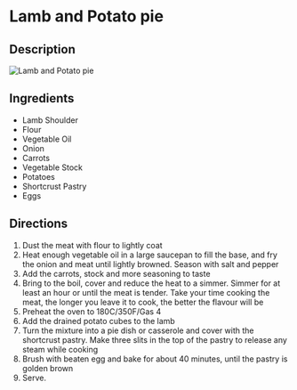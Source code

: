 # Lamb and Potato pie

## Description
![Lamb and Potato pie](https://www.themealdb.com/images/media/meals/sxrpws1511555907.jpg "Lamb and Potato pie")

## Ingredients
- Lamb Shoulder
- Flour
- Vegetable Oil
- Onion
- Carrots
- Vegetable Stock
- Potatoes
- Shortcrust Pastry
- Eggs

## Directions
1. Dust the meat with flour to lightly coat
2. Heat enough vegetable oil in a large saucepan to fill the base, and fry the onion and meat until lightly browned. Season with salt and pepper
3. Add the carrots, stock and more seasoning to taste
4. Bring to the boil, cover and reduce the heat to a simmer. Simmer for at least an hour or until the meat is tender. Take your time cooking the meat, the longer you leave it to cook, the better the flavour will be
5. Preheat the oven to 180C/350F/Gas 4
6. Add the drained potato cubes to the lamb
7. Turn the mixture into a pie dish or casserole and cover with the shortcrust pastry. Make three slits in the top of the pastry to release any steam while cooking
8. Brush with beaten egg and bake for about 40 minutes, until the pastry is golden brown
9. Serve.
